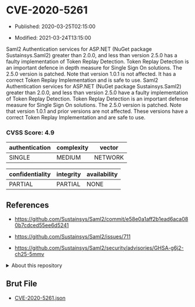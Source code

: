 # CVE-2020-5261

- Published: 2020-03-25T02:15:00

- Modified: 2021-03-24T13:15:00

Saml2 Authentication services for ASP.NET (NuGet package Sustainsys.Saml2) greater than 2.0.0, and less than version 2.5.0 has a faulty implementation of Token Replay Detection. Token Replay Detection is an important defence in depth measure for Single Sign On solutions. The 2.5.0 version is patched. Note that version 1.0.1 is not affected. It has a correct Token Replay Implementation and is safe to use. Saml2 Authentication services for ASP.NET (NuGet package Sustainsys.Saml2) greater than 2.0.0, and less than version 2.5.0 have a faulty implementation of Token Replay Detection. Token Replay Detection is an important defense measure for Single Sign On solutions. The 2.5.0 version is patched. Note that version 1.0.1 and prior versions are not affected. These versions have a correct Token Replay Implementation and are safe to use.

### CVSS Score: **4.9**

| authentication | complexity | vector |
| --- | --- | --- |
| SINGLE | MEDIUM | NETWORK |

| confidentiality | integrity | availability |
| --- | --- | --- |
| PARTIAL | PARTIAL | NONE |

## References

* https://github.com/Sustainsys/Saml2/commit/e58e0a1aff2b1ead6aca080b7cdced55ee6d5241

* https://github.com/Sustainsys/Saml2/issues/711

* https://github.com/Sustainsys/Saml2/security/advisories/GHSA-g6j2-ch25-5mmv

<details>
<summary>About this repository</summary> 

  This repository is part of the project [Live Hack CVE](https://github.com/Live-Hack-CVE). Main website can be found [www.live-hack.org](https://www.live-hack.org) 
  
  Made by [Sn0wAlice](https://github.com/Sn0wAlice) for the people that care about security and need to have a feed of the latest CVEs. Hope you enjoy it, don't forget to star the repo and follow me on [Twitter](https://twitter.com/Sn0wAlice) and [Github](https://github.com/Sn0wAlice). And that is my [personnal website](https://www.alice-snow.me/)

  - [Home Page](https://github.com/Live-Hack-CVE)
  - [Framework](https://github.com/Live-Hack-CVE/cve-framework)
  - [CVE database](https://github.com/Live-Hack-CVE/full_database)
  - [Changelog](https://github.com/Live-Hack-CVE/Changelog)
</details>

## Brut File

* [CVE-2020-5261.json](https://raw.githubusercontent.com/Live-Hack-CVE/full_database/main/cves/2020/CVE-2020-5261.json)


